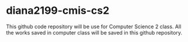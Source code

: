 # diana2199-cmis-cs2
This github code repository will be use for Computer Science 2 class. All the works saved in computer class will be saved in this github repository. 
